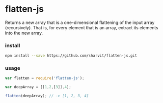 # flatten-js

Returns a new array that is a one-dimensional flattening of the input array (recursively).
That is, for every element that is an array, extract its elements into the new array.

### install

```bash
npm install --save https://github.com/sharvit/flatten-js.git
```

### usage

```javascript
var flatten = require('flatten-js');

var deepArray = [[1,2,[3]],4];

flatten(deepArray); // -> [1, 2, 3, 4]

```